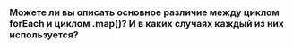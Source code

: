 ### Можете ли вы описать основное различие между циклом forEach и циклом .map()? И в каких случаях каждый из них используется?